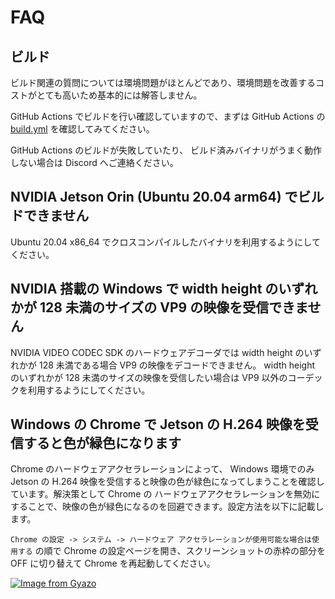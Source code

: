 # FAQ

## ビルド

ビルド関連の質問については環境問題がほとんどであり、環境問題を改善するコストがとても高いため基本的には解答しません。

GitHub Actions でビルドを行い確認していますので、まずは GitHub Actions の [build.yml](https://github.com/shiguredo/sora-cpp-sdk/blob/develop/.github/workflows/build.yml) を確認してみてください。

GitHub Actions のビルドが失敗していたり、
ビルド済みバイナリがうまく動作しない場合は Discord へご連絡ください。

## NVIDIA Jetson Orin (Ubuntu 20.04 arm64) でビルドできません

Ubuntu 20.04 x86_64 でクロスコンパイルしたバイナリを利用するようにしてください。

## NVIDIA 搭載の Windows で width height のいずれかが 128 未満のサイズの VP9 の映像を受信できません

NVIDIA VIDEO CODEC SDK のハードウェアデコーダでは width height のいずれかが 128 未満である場合 VP9 の映像をデコードできません。 width height のいずれかが 128 未満のサイズの映像を受信したい場合は VP9 以外のコーデックを利用するようにしてください。

## Windows の Chrome で Jetson の H.264 映像を受信すると色が緑色になります

Chrome のハードウェアアクセラレーションによって、 Windows 環境でのみ Jetson の H.264 映像を受信すると映像の色が緑色になってしまうことを確認しています。解決策として Chrome の ハードウェアアクセラレーションを無効にすることで、映像の色が緑色になるのを回避できます。設定方法を以下に記載します。

`Chrome の設定 -> システム -> ハードウェア アクセラレーションが使用可能な場合は使用する` の順で Chrome の設定ページを開き、スクリーンショットの赤枠の部分をOFF に切り替えて Chrome を再起動してください。

[![Image from Gyazo](https://i.gyazo.com/15fd370b7b21c4e0990e9516a8981840.png)](https://gyazo.com/15fd370b7b21c4e0990e9516a8981840)